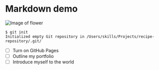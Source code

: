 # Markdown demo
![Image of flower](https://www.thewowstyle.com/wp-content/uploads/2015/03/2-flower-wallpaper.jpg)
```
$ git init
Initialized empty Git repository in /Users/skills/Projects/recipe-repository/.git/
```
- [ ] Turn on GitHub Pages
- [ ] Outline my portfolio
- [ ] Introduce myself to the world
